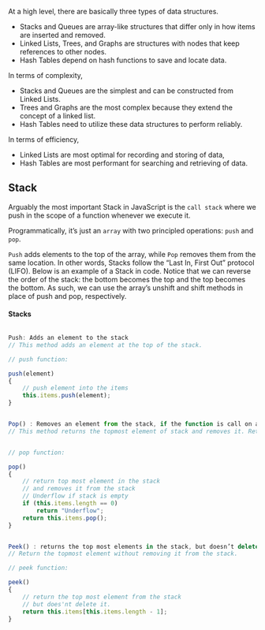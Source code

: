 At a high level, there are basically three types of data structures. 
- Stacks and Queues are array-like structures that differ only in how items are inserted and removed. 
- Linked Lists, Trees, and Graphs are structures with nodes that keep references to other nodes. 
- Hash Tables depend on hash functions to save and locate data.

In terms of complexity, 
- Stacks and Queues are the simplest and can be constructed from Linked Lists. 
- Trees and Graphs are the most complex because they extend the concept of a linked list. 
- Hash Tables need to utilize these data structures to perform reliably. 

In terms of efficiency, 
- Linked Lists are most optimal for recording and storing of data, 
- Hash Tables are most performant for searching and retrieving of data.

## Stack


Arguably the most important Stack in JavaScript is the `call stack` where we push in the scope of a function whenever we execute it.

Programmatically, it’s just an `array` with two principled operations: `push` and `pop`. 

`Push` adds elements to the top of the array, while `Pop` removes them from the same location. In other words, Stacks follow the “Last In, First Out” protocol (LIFO).
Below is an example of a Stack in code. Notice that we can reverse the order of the stack: the bottom becomes the top and the top becomes the bottom. As such, we can use the array’s unshift and shift methods in place of push and pop, respectively.


#### Stacks
```javascript

Push: Adds an element to the stack
// This method adds an element at the top of the stack.

// push function: 

push(element) 
{ 
    // push element into the items 
    this.items.push(element); 
} 


Pop() : Removes an element from the stack, if the function is call on an empty stack it indicates “Underflow”
// This method returns the topmost element of stack and removes it. Return underflow when called on an empty stack.


// pop function:

pop() 
{ 
    // return top most element in the stack 
    // and removes it from the stack 
    // Underflow if stack is empty 
    if (this.items.length == 0) 
        return "Underflow"; 
    return this.items.pop(); 
} 


Peek() : returns the top most elements in the stack, but doesn’t delete it.
// Return the topmost element without removing it from the stack.

// peek function:

peek() 
{ 
    // return the top most element from the stack 
    // but does'nt delete it. 
    return this.items[this.items.length - 1]; 
} 
